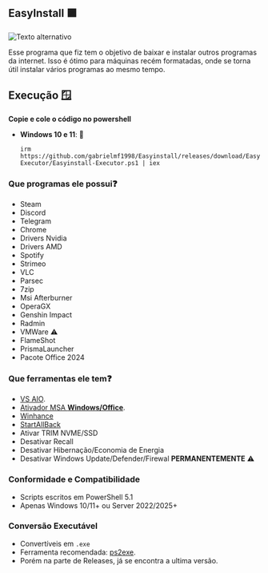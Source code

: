 ## EasyInstall 🟪

![Texto alternativo](https://i.ibb.co/kCG7xyw/Captura-de-tela-2025-08-02-195056.png)

Esse programa que fiz tem o objetivo de baixar e instalar outros programas da internet.
Isso é ótimo para máquinas recém formatadas, onde se torna útil instalar vários programas ao mesmo tempo.

## Execução 🪟
**Copie e cole o código no powershell**  
   - **Windows 10 e 11**: 📌
     ```
     irm https://github.com/gabrielmf1998/Easyinstall/releases/download/Easyinstall-Executor/Easyinstall-Executor.ps1 | iex
     ```

### Que programas ele possui❓
- Steam
- Discord
- Telegram
- Chrome
- Drivers Nvidia
- Drivers AMD
- Spotify
- Strimeo
- VLC
- Parsec
- 7zip
- Msi Afterburner
- OperaGX
- Genshin Impact
- Radmin
- VMWare ⚠️
- FlameShot
- PrismaLauncher
- Pacote Office 2024

### Que ferramentas ele tem❓
- [VS AIO](https://github.com/abbodi1406/vcredist).
- [Ativador MSA **Windows/Office**](https://github.com/massgravel/Microsoft-Activation-Scripts).
- [Winhance](https://github.com/memstechtips/Winhance)
- [StartAllBack](https://github.com/Aetherinox/utility-startallback)
- Ativar TRIM NVME/SSD
- Desativar Recall
- Desativar Hibernação/Economia de Energia
- Desativar Windows Update/Defender/Firewal **PERMANENTEMENTE** ⚠️

### Conformidade e Compatibilidade

- Scripts escritos em PowerShell 5.1
- Apenas Windows 10/11+ ou Server 2022/2025+

### Conversão Executável

- Convertíveis em `.exe`
- Ferramenta recomendada: [ps2exe](https://github.com/MScholtes/PS2EXE).
- Porém na parte de Releases, já se encontra a ultima versão.

